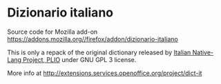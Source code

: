 Dizionario italiano
==========

Source code for Mozilla add-on
https://addons.mozilla.org//firefox/addon/dizionario-italiano

This is only a repack of the original dictionary released by [Italian Native-Lang Project, PLIO](http://www.plio.it) under GNU GPL 3 license.

More info at
http://extensions.services.openoffice.org/project/dict-it